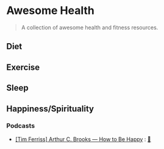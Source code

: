 # Awesome Health

> A collection of awesome health and fitness resources.


## Diet


## Exercise


## Sleep


## Happiness/Spirituality
### Podcasts
- [[Tim Ferriss] Arthur C. Brooks — How to Be Happy](https://tim.blog/2023/09/11/arthur-c-brooks/) : [:memo:](./Notes/Podcasts/Happiness/[Tim%20Ferriss]%20Arthur%20C.%20Brooks%20—%20How%20to%20Be%20Happy.md)
